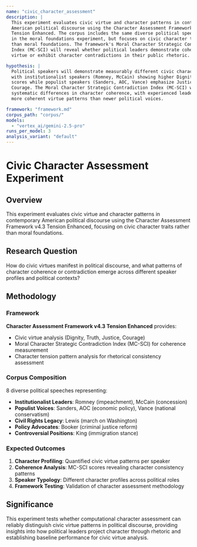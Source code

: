 ```yaml
---
name: "civic_character_assessment"
description: |
  This experiment evaluates civic virtue and character patterns in contemporary 
  American political discourse using the Character Assessment Framework v4.3 
  Tension Enhanced. The corpus includes the same diverse political speeches analyzed 
  in the moral foundations experiment, but focuses on civic character traits rather 
  than moral foundations. The framework's Moral Character Strategic Contradiction 
  Index (MC-SCI) will reveal whether political leaders demonstrate coherent civic 
  virtue or exhibit character contradictions in their public rhetoric.

hypothesis: |
  Political speakers will demonstrate measurably different civic character patterns, 
  with institutionalist speakers (Romney, McCain) showing higher Dignity and Truth 
  scores while populist speakers (Sanders, AOC, Vance) emphasize Justice and 
  Courage. The Moral Character Strategic Contradiction Index (MC-SCI) will reveal 
  systematic differences in character coherence, with experienced leaders showing 
  more coherent virtue patterns than newer political voices.

framework: "framework.md"
corpus_path: "corpus/"
models:
  - "vertex_ai/gemini-2.5-pro"
runs_per_model: 3
analysis_variant: "default"
---
```


# Civic Character Assessment Experiment

## Overview

This experiment evaluates civic virtue and character patterns in contemporary American political discourse using the Character Assessment Framework v4.3 Tension Enhanced, focusing on civic character traits rather than moral foundations.

## Research Question

How do civic virtues manifest in political discourse, and what patterns of character coherence or contradiction emerge across different speaker profiles and political contexts?

## Methodology

### Framework
**Character Assessment Framework v4.3 Tension Enhanced** provides:
- Civic virtue analysis (Dignity, Truth, Justice, Courage)
- Moral Character Strategic Contradiction Index (MC-SCI) for coherence measurement
- Character tension pattern analysis for rhetorical consistency assessment

### Corpus Composition
8 diverse political speeches representing:
- **Institutionalist Leaders**: Romney (impeachment), McCain (concession)
- **Populist Voices**: Sanders, AOC (economic policy), Vance (national conservatism)
- **Civil Rights Legacy**: Lewis (march on Washington)
- **Policy Advocates**: Booker (criminal justice reform)
- **Controversial Positions**: King (immigration stance)

### Expected Outcomes
1. **Character Profiling**: Quantified civic virtue patterns per speaker
2. **Coherence Analysis**: MC-SCI scores revealing character consistency patterns
3. **Speaker Typology**: Different character profiles across political roles
4. **Framework Testing**: Validation of character assessment methodology

## Significance

This experiment tests whether computational character assessment can reliably distinguish civic virtue patterns in political discourse, providing insights into how political leaders project character through rhetoric and establishing baseline performance for civic virtue analysis. 
